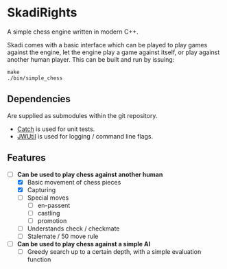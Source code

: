# SkadiRights
A simple chess engine written in modern C++.

Skadi comes with a basic interface which can be played to play games against the engine, let the engine play a game against itself, or play against another human player. This can be built and run by issuing:
```
make
./bin/simple_chess
```

## Dependencies

Are supplied as submodules within the git repository.

- [Catch](https://github.com/philsquared/Catch) is used for unit tests.
- [JWUtil](https://github.com/jwbuurlage/JWUtil) is used for logging / command line flags.

## Features

- [ ] **Can be used to play chess against another human**
  - [x] Basic movement of chess pieces
  - [x] Capturing
  - [ ] Special moves
    - [ ] en-passent
    - [ ] castling
    - [ ] promotion
  - [ ] Understands check / checkmate
  - [ ] Stalemate / 50 move rule
- [ ] **Can be used to play chess against a simple AI**
  - [ ] Greedy search up to a certain depth, with a simple evaluation function

